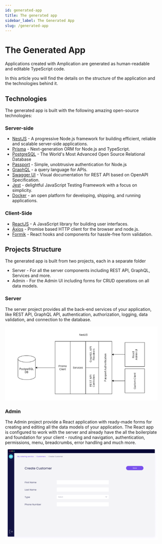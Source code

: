 ```yaml
---
id: generated-app
title: The generated app
sidebar_label: The Generated App
slug: /generated-app
---
```


# The Generated App

Applications created with Amplication are generated as human-readable and editable TypeScript code.

In this article you will find the details on the structure of the application and the technologies behind it.

## Technologies

The generated app is built with the following amazing open-source technologies:

### Server-side

- [NestJS](https://nestjs.com/) - A progressive Node.js framework for building efficient, reliable and scalable server-side applications.
- [Prisma](https://www.prisma.io/) - Next-generation ORM
  for Node.js and TypeScript.
- [PostgreSQL](https://www.postgresql.org/) - The World's Most Advanced Open Source Relational Database
- [Passport](http://www.passportjs.org/) - Simple, unobtrusive authentication for Node.js
- [GraphQL](https://graphql.org/) - a query language for APIs.
- [Swagger UI](https://swagger.io/) - Visual documentation for REST API based on OpenAPI Specification.
- [Jest](https://jestjs.io/) - delightful JavaScript Testing Framework with a focus on simplicity.
- [Docker](https://www.docker.com/) - an open platform for developing, shipping, and running applications.

### Client-Side

- [ReactJS](https://reactjs.org/) - A JavaScript library for building user interfaces.
- [Axios](https://github.com/axios/axios) - Promise based HTTP client for the browser and node.js.
- [Formik](https://formik.org/) - React hooks and components for hassle-free form validation.

## Projects Structure

The generated app is built from two projects, each in a separate folder

- Server - For all the server components including REST API, GraphQL, Services and more.
- Admin - For the Admin UI including forms for CRUD operations on all data models.

### Server

The server project provides all the back-end services of your application, like REST API, GraphQL API, authentication, authorization, logging, data validation, and connection to the database.

![](./assets/generated-app/app-components.png)

### Admin

The Admin project provide a React application with ready-made forms for creating and editing all the data models of your application. The React app is configured to work with the server and already have the all the boilerplate and foundation for your client - routing and navigation, authentication, permissions, menu, breadcrumbs, error handling and much more.

![](./assets/generated-app/admin-ui.png)
